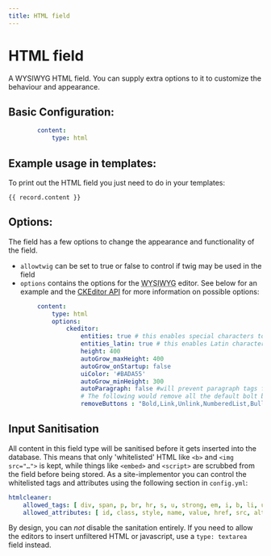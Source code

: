 ```yaml
---
title: HTML field
---
```

HTML field
==========

A WYSIWYG HTML field. You can supply extra options to it to customize the
behaviour and appearance.

## Basic Configuration:

```yaml
        content:
            type: html
```

## Example usage in templates:

To print out the HTML field you just need to do in your templates:

```twig
{{ record.content }}
```

## Options:

The field has a few options to change the appearance and functionality of the
field.

* `allowtwig` can be set to true or false to control if twig may be used in the
  field
* `options` contains the options for the <abbr title="What You See Is What You Get">WYSIWYG</abbr>
  editor. See below for an example and the [CKEditor API][ckeditor] for more
  information on possible options:

```yaml
        content:
            type: html
            options:
                ckeditor:
                    entities: true # this enables special characters to be stored as their HTML entity
                    entities_latin: true # this enables Latin characters to be stored as their HTML entity - eg when true, £ is stored as &pound;
                    height: 400
                    autoGrow_maxHeight: 400
                    autoGrow_onStartup: false
                    uiColor: '#BADA55'
                    autoGrow_minHeight: 300
                    autoParagraph: false #will prevent paragraph tags from being automatically inserted for new lines
                    # The following would remove all the default bolt buttons from the button bar. No whitespace in the value allowed.
                    removeButtons : "Bold,Link,Unlink,NumberedList,BulletedList,Italic,Format,Indent,Outdent,RemoveFormat,Maximize" 
```

## Input Sanitisation

All content in this field type will be sanitised before it gets inserted into
the database. This means that only 'whitelisted' HTML like `<b>` and
`<img src="…">` is kept, while things like `<embed>` and `<script>` are scrubbed
from the field before being stored. As a site-implementor you can control the
whitelisted tags and attributes using the following section in `config.yml`:

```yaml
htmlcleaner:
    allowed_tags: [ div, span, p, br, hr, s, u, strong, em, i, b, li, ul, ol, …, … ]
    allowed_attributes: [ id, class, style, name, value, href, src, alt, title, …, … ]
```

By design, you can _not_ disable the sanitation entirely. If you need to allow
the editors to insert unfiltered HTML or javascript, use a `type: textarea`
field instead.


[ckeditor]: http://docs.ckeditor.com/#!/api/CKEDITOR.config
